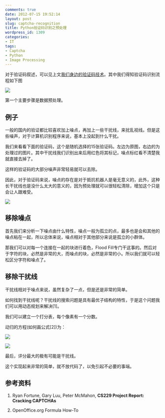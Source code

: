 ```yaml
---
comments: true
date: 2012-07-15 19:52:14
layout: post
slug: captcha-recognition
title: Python验证码识别之预处理
wordpress_id: 1309
categories:
- IT
tags:
- Captcha
- Python
- Image Processing
---
```


对于验证码叙述，可以见上文[我们身边的验证码技术](http://everet.org/2012/07/captcha-around-us.html)。其中我们得知验证码识别流程如下图

[![](http://everet.org/wp-content/uploads/2012/07/2.png)](http://everet.org/wp-content/uploads/2012/07/2.png)

第一个主要步骤是数据预处理。


## 例子


一般的国内的验证都比较喜欢加上噪点，再加上一些干扰线，来扰乱视线。但是这些噪声，对于计算机识别程序来说，基本上没起到什么干扰。

我们来看看下面的验证码，这个是随机选择的15张验证码。左边为原图，右边的为处理过的图片。其中干扰线我们识别出来后用红色将其标记，噪点标红看不清楚我就直接去掉了。<!-- more -->

这样的验证码的大部分噪声非常轻易就可以去除。

因此，对于验证码来说，噪点的存在是对于抵抗机器人是毫无意义的，此外，这种长干扰线也是没什么太大的意义的，因为预处理就可以很轻松清除，增加这个只是会让人跟难受。

[![](http://everet.org/wp-content/uploads/2012/07/big.png)](http://everet.org/wp-content/uploads/2012/07/big.png)


## 移除噪点


首先我们来分析一下噪点由什么特性，噪点一般为孤立的点，最多也是会和其他的噪点粘在一起，所以总体来说，噪点相对于其他部分来说是孤立的小群体。

那我们可以对每一个连接在一起的块进行着色，Flood Fill专门干这事的。然后对于字符的块，必然是非常的大，而噪点的块，必然是非常的小。所以我们就可以轻松区分字符和噪点了。


## 移除干扰线


干扰线相对于噪点来说，虽然复杂了一点，但是还是非常的简单。

如何找到干扰线呢？干扰线的搜索问题是具有最优子结构的特性，于是这个问题我们可以用动态规划来解决[1]。

我们可以建立一个打分表，每个像素有一个分数。

动归的方程(如何画公式[2])为：

[![](http://everet.org/wp-content/uploads/2012/07/Screenshot-from-2012-07-15-194236.png)](http://everet.org/wp-content/uploads/2012/07/Screenshot-from-2012-07-15-194236.png)

[![](http://everet.org/wp-content/uploads/2012/07/Screenshot-from-2012-07-15-194246.png)](http://everet.org/wp-content/uploads/2012/07/Screenshot-from-2012-07-15-194246.png)

最后，评分最大的极有可能是干扰线。

这个实现起来非常的简单，就不放代码了，以免引起不必要的事端。


## 参考资料





	
  1. Ryan Fortune, Gary Luu, Peter McMahon, **CS229 Project Report: Cracking CAPTCHAs**

	
  2. OpenOffice.org Formula How-To


